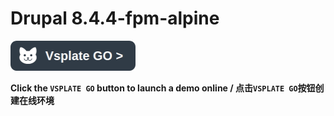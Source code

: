 # Drupal 8.4.4-fpm-alpine

<a href="https://www.vsplate.com/?docker-compose=https://github.com/vsplate/dcenvs/drupal/8.4.4-fpm-alpine"><img alt="VSPLATE GO" src="https://raw.githubusercontent.com/vsplate/images/master/vsgo_btn.png" width="200px"></a>

**Click the `VSPLATE GO` button to launch a demo online / 点击`VSPLATE GO`按钮创建在线环境**